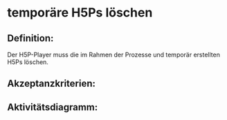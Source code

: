 # temporäre H5Ps löschen

## Definition:

Der H5P-Player muss die im Rahmen der Prozesse [](HSE1.md)und [](HSE2.md)
temporär erstellten H5Ps löschen. 
 
## Akzeptanzkriterien:




## Aktivitätsdiagramm:


